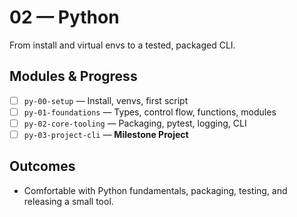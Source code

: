 # 02 — Python

From install and virtual envs to a tested, packaged CLI.

## Modules & Progress

- [ ] `py-00-setup` — Install, venvs, first script
- [ ] `py-01-foundations` — Types, control flow, functions, modules
- [ ] `py-02-core-tooling` — Packaging, pytest, logging, CLI
- [ ] `py-03-project-cli` — **Milestone Project**

## Outcomes

- Comfortable with Python fundamentals, packaging, testing, and releasing a small tool.